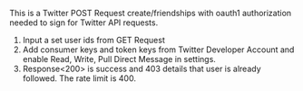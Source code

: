This is a Twitter POST Request create/friendships with oauth1 authorization needed to sign for Twitter API requests. 

1) Input a set user ids from GET Request
2) Add consumer keys and token keys from Twitter Developer Account and enable Read, Write, Pull Direct Message in settings.
3) Response<200> is success and 403 details that user is already followed. The rate limit is 400.
